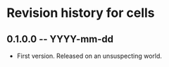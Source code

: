 # Revision history for cells

## 0.1.0.0 -- YYYY-mm-dd

* First version. Released on an unsuspecting world.
